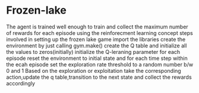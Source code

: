 # Frozen-lake
The agent is trained  well enough to train and collect  the maximum number of rewards for each episode using the reinforecment learning concept 
steps involved in setting up the frozen lake game
import the libraries
create the environment by just calling gym.make() 
create the Q table and initialize all the values to zeros(initially)
initialize the Q-leraning parameter
for each episode reset the environment to initial state and for each time step within the ecah episode set the exploration rate threshold to a random number b/w 0 and 1
Based on the exploration or exploitation take the corresponding action,update the q table,transition to the next state and collect the rewards accordingly
